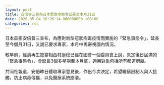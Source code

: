 ```yaml
---
layout: post
title: 安倍晉三宣布日本緊急事態令延長至本月31日
date: 2020-05-04 16:26:14.000000000 +08:00
categories: rss
---
```


日本首相安倍晉三宣布，為應對新型冠狀病毒疫情而實施的「緊急事態令」，延長至今個月31日，又說已要求專家，本月中再審視國內情況。

較早前，經濟再生擔當相西村康稔已經在國會一個委員會上說，原定後日屆滿的「緊急事態令」，會延長3個多星期至本月底，適用對象包括所有都道府縣。

共同社報道，安倍昨日聽取專家意見後，作出今次決定，希望繼續限制人與人接觸，防止病毒傳播，以免醫療系統崩潰。
